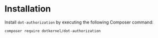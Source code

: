 # Installation

Install `dot-authorization` by executing the following Composer command:

    composer require dotkernel/dot-authorization